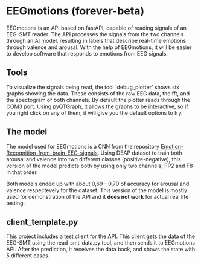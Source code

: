 # EEGmotions (forever-beta)

EEGmotions is an API based on fastAPI, capable of reading signals of an EEG-SMT reader. The API processes the signals from the two channels through an AI model, resulting in labels that describe real-time emotions through valence and arousal. With the help of EEGmotions, it will be easier to develop software that responds to emotions from EEG signals.

## Tools

To visualize the signals being read, the tool 'debug_plotter' shows six graphs showing the data. These consists of the raw EEG data, the fft, and the spectogram of both channels. By default the plotter reads through the COM3 port.
Using pyQTGraph, it allows the graphs to be interactive, so if you right click on any of them, it will give you the default options to try.

## The model

The model used for EEGmotions is a CNN from the repository [Emotion-Recognition-from-brain-EEG-signals](https://github.com/siddhi5386/Emotion-Recognition-from-brain-EEG-signals-). Using DEAP dataset to train both arousal and valence into two different classes (positive-negative), this version of the model predicts both by using only two channels; FP2 and F8 in that order.

Both models ended up with about 0,69 - 0,70 of accuracy for arousal and valence respectevely for the dataset. This version of the model is mostly used for demonstration of the API and it <b>does not work</b> for actual real life testing.

## client_template.py

This project includes a test client for the API. This client gets the data of the EEG-SMT using the read_smt_data.py tool, and then sends it to EEGmotions API. After the prediction, it receives the data back, and shows the state with 5 different cases.
